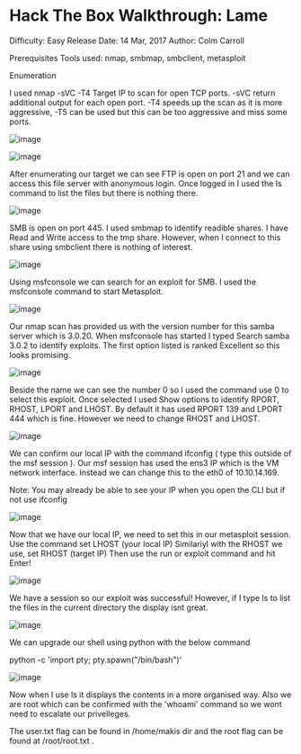 # Hack The Box Walkthrough: Lame
Difficulty: Easy
Release Date: 14 Mar, 2017
Author: Colm Carroll

Prerequisites
Tools used: nmap, smbmap, smbclient, metasploit


Enumeration

I used nmap -sVC -T4 Target IP to scan for open TCP ports. -sVC return additional output for each open port. -T4 speeds up the scan as it is more aggressive, 
-T5 can be used but this can be too aggressive and miss some ports.


![image](https://github.com/user-attachments/assets/b8f39b69-ba25-4433-ad5a-98c7e601d60e)

![image](https://github.com/user-attachments/assets/2bf36655-618d-4efa-9a4d-6b55ca0ee6eb)




After enumerating our target we can see FTP is open on port 21 and we can access this file server with anonymous login. 
Once logged in I used the ls command to list the files but there is nothing there. 

![image](https://github.com/user-attachments/assets/10c3c96f-69ac-432d-b3da-f5f2be317528)

SMB is open on port 445. I used smbmap to identify readible shares. I have Read and Write access to the tmp share. 
However, when I connect to this share using smbclient there is nothing of interest. 

![image](https://github.com/user-attachments/assets/1b693148-2362-4abd-8d43-6217a607d34f)






Using msfconsole we can search for an exploit for SMB. I used the msfconsole command to start Metasploit. 

![image](https://github.com/user-attachments/assets/32643158-7d1a-4300-a2d7-01db687d461f)



Our nmap scan has provided us with the version number for this samba server which is 3.0.20.
When msfconsole has started I typed Search samba 3.0.2 to identify exploits.
The first option listed is ranked Excellent so this looks promising. 



![image](https://github.com/user-attachments/assets/f9d45fcb-b4a2-4dd1-ac60-fa4865e87602)


Beside the name we can see the number 0 so I used the command use 0 to select this exploit.
Once selected I used Show options to identify RPORT, RHOST, LPORT and LHOST. 
By default it has used RPORT 139 and LPORT 444 which is fine. However we need to change RHOST and LHOST.

![image](https://github.com/user-attachments/assets/5a2c010d-4190-4b9c-ac6f-704cbf05423f)


We can confirm our local IP with the command ifconfig ( type this outside of the msf session ).
Our msf session has used the ens3 IP which is the VM network interface.
Instead we can change this to the eth0 of 10.10.14.169.

Note: You may already be able to see your IP when you open the CLI but if not use ifconfig

![image](https://github.com/user-attachments/assets/ff76f908-2f51-4c62-9315-647522366589)

Now that we have our local IP, we need to set this in our metasploit session.
Use the command set LHOST (your local IP) 
Similariyl with the RHOST we use, set RHOST (target IP) 
Then use the run or exploit command and hit Enter! 

![image](https://github.com/user-attachments/assets/d248422f-2b5e-4c6e-96c0-023f62123a6a)


We have a session so our exploit was successful! 
However, if I type ls to list the files in the current directory the display isnt great.

![image](https://github.com/user-attachments/assets/e5767aa2-a453-4942-a599-d3ed7781460c)



We can upgrade our shell using python with the below command 

python -c 'import pty; pty.spawn("/bin/bash")' 

![image](https://github.com/user-attachments/assets/b1770d6f-3948-4797-b9ea-9bca4b67858e)

Now when I use ls it displays the contents in a more organised way.
Also we are root which can be confirmed with the 'whoami' command so we wont need to escalate our privelleges. 

The user.txt flag can be found in /home/makis dir and the root flag can be found at /root/root.txt .




























